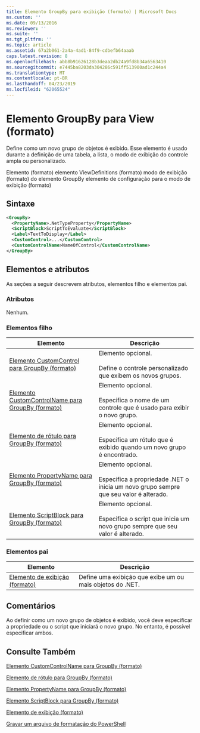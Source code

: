 ```yaml
---
title: Elemento GroupBy para exibição (formato) | Microsoft Docs
ms.custom: ''
ms.date: 09/13/2016
ms.reviewer: ''
ms.suite: ''
ms.tgt_pltfrm: ''
ms.topic: article
ms.assetid: 67a2b061-2a4a-4ad1-84f9-cdbefb64aaab
caps.latest.revision: 8
ms.openlocfilehash: abb8b91626128b3deaa2db24a9fd8b34a6563410
ms.sourcegitcommit: e7445ba8203da304286c591ff513900ad1c244a4
ms.translationtype: MT
ms.contentlocale: pt-BR
ms.lasthandoff: 04/23/2019
ms.locfileid: "62065524"
---
```

# <a name="groupby-element-for-view-format"></a>Elemento GroupBy para View (formato)

Define como um novo grupo de objetos é exibido. Esse elemento é usado durante a definição de uma tabela, a lista, o modo de exibição do controle ampla ou personalizado.

Elemento (formato) elemento ViewDefinitions (formato) modo de exibição (formato) do elemento GroupBy elemento de configuração para o modo de exibição (formato)

## <a name="syntax"></a>Sintaxe

```xml
<GroupBy>
  <PropertyName>.NetTypeProperty</PropertyName>
  <ScriptBlock>ScriptToEvaluate</ScriptBlock>
  <Label>TextToDisplay</Label>
  <CustomControl>...</CustomControl>
  <CustomControlName>NameOfControl</CustomControlName>
</GroupBy>
```

## <a name="attributes-and-elements"></a>Elementos e atributos

As seções a seguir descrevem atributos, elementos filho e elementos pai.

### <a name="attributes"></a>Atributos

Nenhum.

### <a name="child-elements"></a>Elementos filho

|Elemento|Descrição|
|-------------|-----------------|
|[Elemento CustomControl para GroupBy (formato)](./customcontrol-element-for-groupby-format.md)|Elemento opcional.<br /><br /> Define o controle personalizado que exibem os novos grupos.|
|[Elemento CustomControlName para GroupBy (formato)](./customcontrolname-element-for-groupby-format.md)|Elemento opcional.<br /><br /> Especifica o nome de um controle que é usado para exibir o novo grupo.|
|[Elemento de rótulo para GroupBy (formato)](./label-element-for-groupby-format.md)|Elemento opcional.<br /><br /> Especifica um rótulo que é exibido quando um novo grupo é encontrado.|
|[Elemento PropertyName para GroupBy (formato)](./propertyname-element-for-groupby-format.md)|Elemento opcional.<br /><br /> Especifica a propriedade .NET o inicia um novo grupo sempre que seu valor é alterado.|
|[Elemento ScriptBlock para GroupBy (formato)](./scriptblock-element-for-groupby-format.md)|Elemento opcional.<br /><br /> Especifica o script que inicia um novo grupo sempre que seu valor é alterado.|

### <a name="parent-elements"></a>Elementos pai

|Elemento|Descrição|
|-------------|-----------------|
|[Elemento de exibição (formato)](./view-element-format.md)|Define uma exibição que exibe um ou mais objetos do .NET.|

## <a name="remarks"></a>Comentários

Ao definir como um novo grupo de objetos é exibido, você deve especificar a propriedade ou o script que iniciará o novo grupo. No entanto, é possível especificar ambos.

## <a name="see-also"></a>Consulte Também

[Elemento CustomControlName para GroupBy (formato)](./customcontrolname-element-for-groupby-format.md)

[Elemento de rótulo para GroupBy (formato)](./label-element-for-groupby-format.md)

[Elemento PropertyName para GroupBy (formato)](./propertyname-element-for-groupby-format.md)

[Elemento ScriptBlock para GroupBy (formato)](./scriptblock-element-for-groupby-format.md)

[Elemento de exibição (formato)](./view-element-format.md)

[Gravar um arquivo de formatação do PowerShell](./writing-a-powershell-formatting-file.md)

